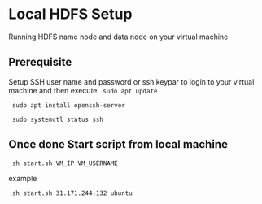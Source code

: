 # Local HDFS Setup
Running HDFS name node and data node on your virtual machine

## Prerequisite
Setup SSH user name and password or ssh keypar to login to your virtual machine and then execute 
<code> sudo apt update</code>
  
<code> sudo apt install openssh-server </code>

<code> sudo systemctl status ssh</code>

## Once done Start script from local machine

<code> sh start.sh VM_IP VM_USERNAME</code>

example

<code> sh start.sh 31.171.244.132 ubuntu</code>
